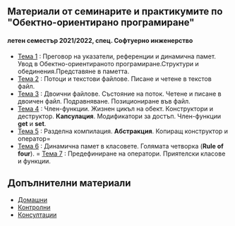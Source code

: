 ## Материали от семинарите и практикумите по "Обектно-ориентирано програмиране"
#### летен семестър 2021/2022, спец. Софтуерно инженерство

- [Тема 1](https://github.com/Justsvetoslavov/Object-oriented_programming_FMI_2021-2022/tree/main/Sem.%2001) : Преговор на указатели, референции и динамична памет. Увод в Обектно-ориентираното програмиране.Структури и обединения.Представяне в паметта. 
- [Тема 2](https://github.com/Justsvetoslavov/Object-oriented_programming_FMI_2021-2022/tree/main/Sem.%2002) : Потоци и текстови файлове. Писане и четене в текстов файл.
- [Тема 3](https://github.com/Justsvetoslavov/Object-oriented_programming_FMI_2021-2022/tree/main/Sem.%2003) : Двоични файлове. Състояние на поток. Четене и писане в двоичен файл. Подравняване. Позициониране във файл.
- [Тема 4](https://github.com/Justsvetoslavov/Object-oriented_programming_FMI_2021-2022/tree/main/Sem.%2004) : Член-функции. Жизнен цикъл на обект. Конструктори и деструктор. **Капсулация**. Модификатори за достъп. Член-функции **get** и **set**.
- [Тема 5](https://github.com/Justsvetoslavov/Object-oriented_programming_FMI_2021-2022/tree/main/Sem.%2005) : Разделна компилация. **Абстракция**. Копиращ конструктор и оператор=
- [Тема 6](https://github.com/Justsvetoslavov/Object-oriented_programming_FMI_2021-2022/tree/main/Sem.%2006) : Динамична памет в класовете. Голямата четворка (**Rule of four**).
= [Тема 7](https://github.com/Justsvetoslavov/Object-oriented_programming_FMI_2021-2022/tree/main/Sem.%2007) : Предефиниране на оператори. Приятелски класове и функции.

## Допълнителни материали
- [Домашни](https://github.com/Justsvetoslavov/Object-oriented_programming_FMI_2021-2022/tree/main/Additional/Homeworks)
- [Контролни](https://github.com/Justsvetoslavov/Object-oriented_programming_FMI_2021-2022/tree/main/Additional/Tests)
- [Консултации](https://github.com/Justsvetoslavov/Object-oriented_programming_FMI_2021-2022/tree/main/Additional/Consultations)